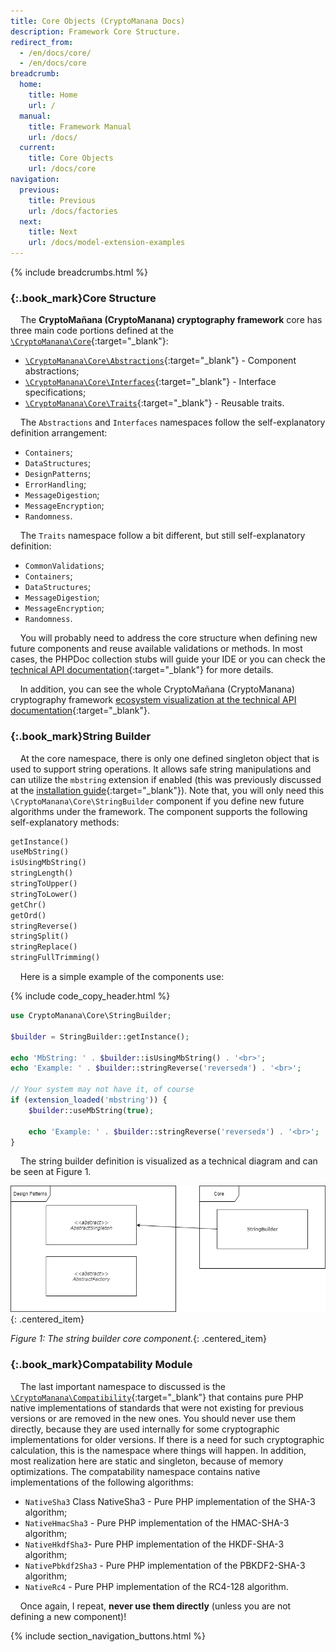 ```yaml
---
title: Core Objects (CryptoManana Docs)
description: Framework Core Structure.
redirect_from:
  - /en/docs/core/
  - /en/docs/core
breadcrumb:
  home:
    title: Home
    url: /
  manual:
    title: Framework Manual
    url: /docs/
  current:
    title: Core Objects
    url: /docs/core
navigation:
  previous:
    title: Previous
    url: /docs/factories
  next:
    title: Next
    url: /docs/model-extension-examples
---
```


{% include breadcrumbs.html %}

### [](#core-structure){:.book_mark}Core Structure ###

&nbsp;&nbsp;&nbsp;&nbsp;The **CryptoMañana (CryptoManana) cryptography framework** core has three main code portions
defined at the [`\CryptoManana\Core`](../api/namespaces/CryptoManana.Core.html "core"){:target="_blank"}:

- [`\CryptoManana\Core\Abstractions`](../api/namespaces/CryptoManana.Core.Abstractions.html){:target="_blank"} -
  Component abstractions;
- [`\CryptoManana\Core\Interfaces`](../api/namespaces/CryptoManana.Core.Interfaces.html){:target="_blank"} - Interface
  specifications;
- [`\CryptoManana\Core\Traits`](../api/namespaces/CryptoManana.Core.Traits.html){:target="_blank"} - Reusable traits.

&nbsp;&nbsp;&nbsp;&nbsp;The `Abstractions` and `Interfaces` namespaces follow the self-explanatory definition
arrangement:

- `Containers`;
- `DataStructures`;
- `DesignPatterns`;
- `ErrorHandling`;
- `MessageDigestion`;
- `MessageEncryption`;
- `Randomness`.

&nbsp;&nbsp;&nbsp;&nbsp;The `Traits` namespace follow a bit different, but still self-explanatory definition:

- `CommonValidations`;
- `Containers`;
- `DataStructures`;
- `MessageDigestion`;
- `MessageEncryption`;
- `Randomness`.

&nbsp;&nbsp;&nbsp;&nbsp;You will probably need to address the core structure when defining new future components and
reuse available validations or methods. In most cases, the PHPDoc collection stubs will guide your IDE or you can check
the [technical API documentation](../api/){:target="_blank"} for more details.

&nbsp;&nbsp;&nbsp;&nbsp;In addition, you can see the whole CryptoMañana (CryptoManana) cryptography
framework [ecosystem visualization at the technical API documentation](../api/graphs/class.html){:target="_blank"}.

### [](#string-builder){:.book_mark}String Builder ###

&nbsp;&nbsp;&nbsp;&nbsp;At the core namespace, there is only one defined singleton object that is used to support string
operations. It allows safe string manipulations and can utilize the `mbstring` extension if enabled (this was previously
discussed at the [installation guide](../docs/installation#support-various-encodings){:target="_blank"}). Note that, you
will only need this `\CryptoManana\Core\StringBuilder` component if you define new future algorithms under the
framework. The component supports the following self-explanatory methods:

```php
getInstance()
useMbString()
isUsingMbString()
stringLength()
stringToUpper()
stringToLower()
getChr()
getOrd()
stringReverse()
stringSplit()
stringReplace()
stringFullTrimming()
```

&nbsp;&nbsp;&nbsp;&nbsp;Here is a simple example of the components use:

{% include code_copy_header.html %}

```php
use CryptoManana\Core\StringBuilder;

$builder = StringBuilder::getInstance();

echo 'MbString: ' . $builder::isUsingMbString() . '<br>';
echo 'Example: ' . $builder::stringReverse('reversedя') . '<br>';

// Your system may not have it, of course
if (extension_loaded('mbstring')) {
    $builder::useMbString(true);

    echo 'Example: ' . $builder::stringReverse('reversedя') . '<br>';
}
```

&nbsp;&nbsp;&nbsp;&nbsp;The string builder definition is visualized as a technical diagram and can be seen at Figure 1.

![The String Builder](../images/docs/core.jpg "The components' hierarchy"){: .centered_item}

*Figure 1: The string builder core component.*{: .centered_item}

### [](#compatability-module){:.book_mark}Compatability Module ###

&nbsp;&nbsp;&nbsp;&nbsp;The last important namespace to discussed is the
[`\CryptoManana\Compatibility`](../api/namespaces/CryptoManana.Compatibility.html "compatability"){:target="_blank"}
that contains pure PHP native implementations of standards that were not existing for previous versions or are removed
in the new ones. You should never use them directly, because they are used internally for some cryptographic
implementations for older versions. If there is a need for such cryptographic calculation, this is the namespace where
things will happen. In addition, most realization here are static and singleton, because of memory optimizations. The
compatability namespace contains native implementations of the following algorithms:

- `NativeSha3`    Class NativeSha3 - Pure PHP implementation of the SHA-3 algorithm;
- `NativeHmacSha3` - Pure PHP implementation of the HMAC-SHA-3 algorithm;
- `NativeHkdfSha3`- Pure PHP implementation of the HKDF-SHA-3 algorithm;
- `NativePbkdf2Sha3` - Pure PHP implementation of the PBKDF2-SHA-3 algorithm;
- `NativeRc4` - Pure PHP implementation of the RC4-128 algorithm.

&nbsp;&nbsp;&nbsp;&nbsp;Once again, I repeat, **never use them directly** (unless you are not defining a new component)!

{% include section_navigation_buttons.html %}